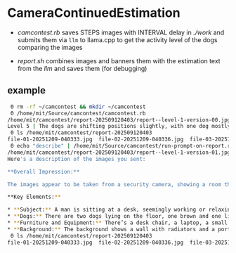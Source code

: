# CameraContinuedEstimation

* *camcontest.rb* saves STEPS images with INTERVAL delay in *./work*
  and submits them via `llm` to llama.cpp to get the activity level of
  the dogs comparing the images
  
* *report.sh* combines images and banners them with the estimation
  text from the *llm* and saves them (for debugging)


## example


```bash
 Θ rm -rf ~/camcontest && mkdir ~/camcontest
 Θ /home/mit/Source/camcontest/camcontest.rb
/home/mit/camcontest/report-202509120403/report--level-1-version-00.jpg
Level 5 | The dogs are shifting positions slightly, with one dog mostly lying down and another moving towards
 Θ ls /home/mit/camcontest/report-202509120403
file-01-20251209-040333.jpg  file-02-20251209-040336.jpg  file-03-20251209-040340.jpg  report--level-1-version-00.jpg
 Θ echo "describe" | /home/mit/Source/camcontest/run-prompt-on-report.rb /home/mit/camcontest/report-202509120403/
/home/mit/camcontest/report-202509120403/report--level-1-version-01.jpg
Here's a description of the images you sent:

**Overall Impression:**

The images appear to be taken from a security camera, showing a room that is cluttered and appears to be a home office or workspace. There's a significant amount of laundry and dog bedding scattered around, suggesting a busy or relaxed atmosphere.

**Key Elements:**

* **Subject:** A man is sitting at a desk, seemingly working or relaxing. He appears to be wearing a light-colored sweater.
* **Dogs:** There are two dogs lying on the floor, one brown and one lighter-colored. They look comfortable and relaxed.
* **Furniture and Equipment:** There’s a desk chair, a laptop, a small table, and what looks like a printer or scanner. 
* **Background:** The background shows a wall with radiators and a portion of a doorway leading to another room.
 Θ ls /home/mit/camcontest/report-202509120403
file-01-20251209-040333.jpg  file-02-20251209-040336.jpg  file-03-20251209-040340.jpg  report--level-1-version-00.jpg  report--level-1-version-01.jpg
```
